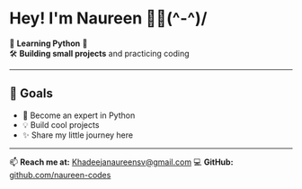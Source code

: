 
# Hey! I'm Naureen 👋🏻(^-^)/

🌱 **Learning Python** 🐍  
🛠 **Building small projects** and practicing coding  

---

## 🎯 Goals
- 🚀 Become an expert in Python  
- 💡 Build cool projects  
- ✨ Share my little journey here  

---

📫 **Reach me at:** Khadeejanaureensv@gmail.com
💻 **GitHub:** [github.com/naureen-codes](https://github.com/naureen-codes)
